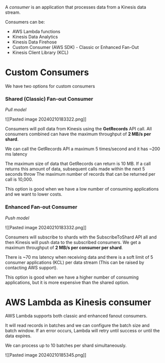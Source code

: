 A _consumer_ is an application that processes data from a Kinesis data stream.

Consumers can be:
- AWS Lambda functions
- Kinesis Data Analytics
- Kinesis Data Firehose
- Custom Consumer (AWS SDK) - Classic or Enhanced Fan-Out
- Kinesis Client Library (KCL)

# Custom Consumers

We have two options for custom consumers

### Shared (Classic) Fan-out Consumer
*Pull model*

![[Pasted image 20240210183322.png]]

Consumers will poll data from Kinesis using the **GetRecords** API call. All consumers combined can have the maximum throughput of **2 MB/s per shard**. 

We can call the GetRecords API a maximum 5 times/second and it has ~200 ms latency

The maximum size of data that GetRecords can return is 10 MB. If a call returns this amount of data, subsequent calls made within the next 5 seconds throw The maximum number of records that can be returned per call is 10,000.

This option is good when we have a low number of consuming applications and we want to lower costs.

### Enhanced Fan-out Consumer
*Push model*

![[Pasted image 20240210183332.png]]

Consumers will subscribe to shards with the SubscribeToShard API all and then Kinesis will push data to the subscribed consumers. We get a maximum throughput of **2 MB/s per consumer per shard**.

There is ~70 ms latency when receiving data and there is a soft limit of 5 consumer applications (KCL) per data stream (This can be raised by contacting AWS support).

This option is good when we have a higher number of consuming applications, but it is more expensive than the shared option.

# AWS Lambda as Kinesis consumer

AWS Lambda supports both classic and enhanced fanout consumers.

It will read records in batches and we can configure the batch size and batch window. If an error occurs, Lambda will retry until success or until the data expires.

We can process up to 10 batches per shard simultaneously.

![[Pasted image 20240210185345.png]]